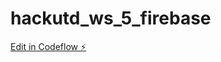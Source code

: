 # hackutd_ws_5_firebase

[Edit in Codeflow ⚡️](https://stackblitz.com/~/github.com/mhussamasim/hackutd_ws_5_firebase)